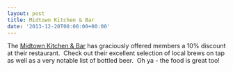 ```yaml
---
layout: post
title: Midtown Kitchen & Bar
date: '2013-12-20T00:00:00+00:00'
---
```

<p>The <a href="http://midtownkitchen.ca/">Midtown Kitchen &amp; Bar</a> has graciously offered members a 10% discount at their restaurant. &nbsp;Check out their excellent selection of local brews on tap as well as a very notable list of bottled beer. &nbsp;Oh ya - the food is great too!</p>
